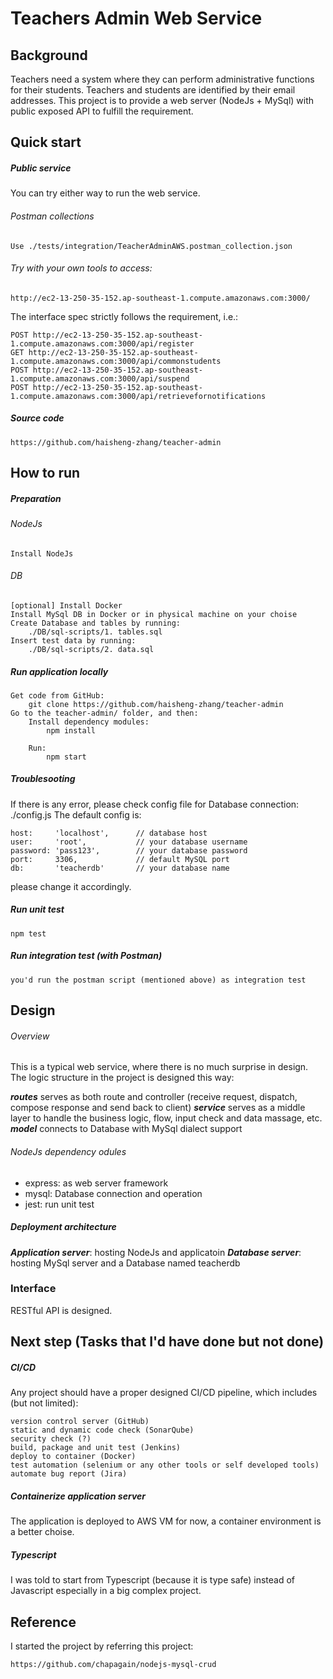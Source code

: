 Teachers Admin Web Service
========

## Background

Teachers need a system where they can perform administrative functions for their students. Teachers and students are identified by their email addresses.
This project is to provide a web server (NodeJs + MySql) with public exposed API to fulfill the requirement.

## Quick start

##### Public service
You can try either way to run the web service.

###### Postman collections
    Use ./tests/integration/TeacherAdminAWS.postman_collection.json
    
###### Try with your own tools to access:
    http://ec2-13-250-35-152.ap-southeast-1.compute.amazonaws.com:3000/

The interface spec strictly follows the requirement, i.e.:

    POST http://ec2-13-250-35-152.ap-southeast-1.compute.amazonaws.com:3000/api/register
    GET http://ec2-13-250-35-152.ap-southeast-1.compute.amazonaws.com:3000/api/commonstudents
    POST http://ec2-13-250-35-152.ap-southeast-1.compute.amazonaws.com:3000/api/suspend
    POST http://ec2-13-250-35-152.ap-southeast-1.compute.amazonaws.com:3000/api/retrievefornotifications

##### Source code
    https://github.com/haisheng-zhang/teacher-admin

## How to run

##### Preparation
###### NodeJs
    Install NodeJs

###### DB
    [optional] Install Docker
    Install MySql DB in Docker or in physical machine on your choise
    Create Database and tables by running:
        ./DB/sql-scripts/1. tables.sql
    Insert test data by running:
        ./DB/sql-scripts/2. data.sql

##### Run application locally
    Get code from GitHub:
        git clone https://github.com/haisheng-zhang/teacher-admin
	Go to the teacher-admin/ folder, and then:
		Install dependency modules:
			npm install

		Run:
			npm start

##### Troublesooting
If there is any error, please check config file for Database connection:
    ./config.js
The default config is:

	host:     'localhost', 	    // database host
	user:     'root',           // your database username
	password: 'pass123',        // your database password
	port:     3306,             // default MySQL port
	db:       'teacherdb'       // your database name

please change it accordingly.

##### Run unit test
    npm test

##### Run integration test (with Postman)
    you'd run the postman script (mentioned above) as integration test 

## Design

###### Overview
This is a typical web service, where there is no much surprise in design.
The logic structure in the project is designed this way:

***routes*** serves as both route and controller (receive request, dispatch, compose response and send back to client)
***service*** serves as a middle layer to handle the business logic, flow, input check and data massage, etc.
***model*** connects to Database with MySql dialect support

###### NodeJs dependency odules

- express: as web server framework
- mysql: Database connection and operation
- jest: run unit test

##### Deployment architecture 
***Application server***: hosting NodeJs and applicatoin
***Database server***: hosting MySql server and a Database named teacherdb

### Interface
RESTful API is designed.

## Next step (Tasks that I'd have done but not done)

##### CI/CD
Any project should have a proper designed CI/CD pipeline, which includes (but not limited):

    version control server (GitHub)
    static and dynamic code check (SonarQube)
    security check (?)
    build, package and unit test (Jenkins)
    deploy to container (Docker)
    test automation (selenium or any other tools or self developed tools)
    automate bug report (Jira)

##### Containerize application server
The application is deployed to AWS VM for now, a container environment is a better choise.

##### Typescript
I was told to start from Typescript (because it is type safe) instead of Javascript especially in a big complex project.

## Reference

I started the project by referring this project:
    
    https://github.com/chapagain/nodejs-mysql-crud
